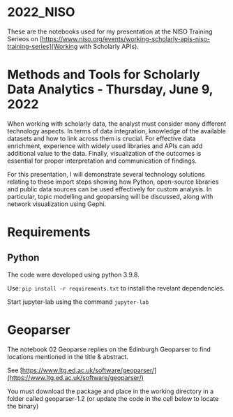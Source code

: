 # 2022_NISO

These are the notebooks used for my presentation at the NISO Training Serieos on [https://www.niso.org/events/working-scholarly-apis-niso-training-series](Working with Scholarly APIs). 

# Methods and Tools for Scholarly Data Analytics - Thursday, June 9, 2022
When working with scholarly data, the analyst must consider many different technology aspects. In terms of data integration, knowledge of the available datasets and how to link across them is crucial. For effective data enrichment, experience with widely used libraries and APIs can add additional value to the data. Finally, visualization of the outcomes is essential for proper interpretation and communication of findings.
 
For this presentation, I will demonstrate several technology solutions relating to these import steps showing how Python, open-source libraries and public data sources can be used effectively for custom analysis. In particular, topic modelling and geoparsing will be discussed, along with network visualization using Gephi.

# Requirements

## Python
The code were developed using python 3.9.8.

Use: ``pip install -r requirements.txt`` to install the revelant dependencies.

Start jupyter-lab using the command ``jupyter-lab``

# Geoparser
The notebook 02 Geoparse replies on the Edinburgh Geoparser to find locations mentioned in the title & abstract.

See [https://www.ltg.ed.ac.uk/software/geoparser/](https://www.ltg.ed.ac.uk/software/geoparser/)

You must download the package and place in the working directory in a folder called geoparser-1.2 (or update the code in the cell below to locate the binary)
